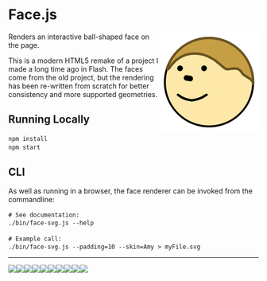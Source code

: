 # Face.js

<img src="screenshots/face.png" align="right" width="200" />

Renders an interactive ball-shaped face on the page.

This is a modern HTML5 remake of a project I made a long time ago in
Flash. The faces come from the old project, but the rendering has been
re-written from scratch for better consistency and more supported
geometries.

## Running Locally

```sh
npm install
npm start
```

## CLI

As well as running in a browser, the face renderer can be invoked from
the commandline:

```shell
# See documentation:
./bin/face-svg.js --help

# Example call:
./bin/face-svg.js --padding=10 --skin=Amy > myFile.svg
````

---

<img src="screenshots/Amy.png" width="100"
/><img src="screenshots/Bert.png" width="100"
/><img src="screenshots/Clyde.png" width="100"
/><img src="screenshots/Dean.png" width="100"
/><img src="screenshots/HalloweenAmy.png" width="100"
/><img src="screenshots/HalloweenClyde.png" width="100"
/><img src="screenshots/Bonfire.png" width="100"
/><img src="screenshots/Christmas.png" width="100"
/><img src="screenshots/Eye.png" width="100"
/><img src="screenshots/TestPattern.png" width="100"
/>
